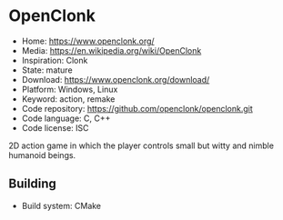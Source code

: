 # OpenClonk

- Home: https://www.openclonk.org/
- Media: https://en.wikipedia.org/wiki/OpenClonk
- Inspiration: Clonk
- State: mature
- Download: https://www.openclonk.org/download/
- Platform: Windows, Linux
- Keyword: action, remake
- Code repository: https://github.com/openclonk/openclonk.git
- Code language: C, C++
- Code license: ISC

2D action game in which the player controls small but witty and nimble humanoid beings.

## Building

- Build system: CMake
